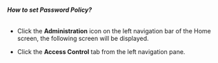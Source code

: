 ###### **How to set Password Policy?**

- Click the **Administration** icon on the left navigation bar of the Home screen, the following screen will be displayed.

    <!-- TODO: Fix broken image link below. Original path: images/image-P4N50O9D-png.png -->
    <!-- ![](images/image-P4N50O9D-png.png) -->

- Click the **Access Control** tab from the left navigation pane. 